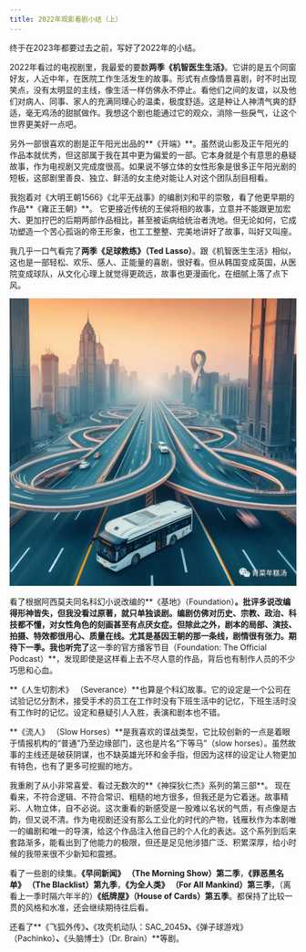 ```yaml
---
title: 2022年观影看剧小结（上）
---
```


终于在2023年都要过去之前，写好了2022年的小结。

2022年看过的电视剧里，我最爱的要数**两季《机智医生生活》**。它讲的是五个同窗好友，人近中年，在医院工作生活发生的故事。形式有点像情景喜剧，时不时出现笑点，没有太明显的主线，像生活一样仿佛永不停止。看他们之间的友谊，以及他们对病人、同事、家人的充满同理心的温柔，极度舒适。这是种让人神清气爽的舒适，毫无鸡汤的甜腻做作。我想这个剧也能通过它的观众，消除一些戾气，让这个世界更美好一点吧。

另外一部很喜欢的剧是正午阳光出品的**《开端》**。虽然说山影及正午阳光的作品本就优秀，但这部属于我在其中更为偏爱的一部。它本身就是个有意思的悬疑故事，作为电视剧又完成度很高。如果说不够立体的女性形象是很多正午阳光剧的短板，这部剧里善良、独立、鲜活的女主绝对能让人对这个团队刮目相看。

我抱着对《大明王朝1566》《北平无战事》的编剧刘和平的崇敬，看了他更早期的作品**《雍正王朝》**。 它更接近传统的王侯将相的故事，立意并不能跟更加宏大、更加拧巴的后期两部作品相比，甚至被诟病给统治者洗地。但无论如何，它成功塑造一个苦心孤诣的帝王形象，也工工整整、完美地讲好了故事，叫好又叫座。

我几乎一口气看完了**两季《足球教练》（Ted Lasso）**。跟《机智医生生活》相似，这也是一部轻松、欢乐、感人、正能量的喜剧，很好看。但从韩国变成英国，从医院变成球队，从文化心理上就觉得更疏远，故事也更漫画化，在细腻上落了点下风。

![](/assets/images/2023-11-16-show-1.jpeg)

看了根据阿西莫夫同名科幻小说改编的**《基地》（Foundation）**。批评多说改编得形神皆失，但我没看过原著，就只单独谈剧。编剧仿佛对历史、宗教、政治、科技都不懂，对女性角色的刻画甚至有点厌女症。但除此之外，剧本的局部、演技、拍摄、特效都很用心、质量在线。尤其是基因王朝的那一条线，剧情很有张力。期待下一季。我也听完了**这一季的官方播客节目（Foundation: The Official Podcast）**，发现即使是这样看上去不尽人意的作品，背后也有制作人员的不少巧思和心血。

**《人生切割术》 （Severance）**也算是个科幻故事。它的设定是一个公司在试验记忆分割术，接受手术的员工在工作时没有下班生活中的记忆，下班生活时没有工作时的记忆。设定和悬疑引人入胜，表演和剧本也不错。

**《流人》 （Slow Horses）**是我喜欢的谍战类型，它比较创新的一点是着眼于情报机构的“普通”乃至边缘部门，这也是片名“下等马”（slow horses）。虽然故事的主线还是破获阴谋，也不缺英雄光环和金手指，但因为这样的设定让人物更加有特色，也有了更多可挖掘的地方。

我重刷了从小非常喜爱、看过无数次的**《神探狄仁杰》系列的第三部**。 现在看来，不符合逻辑、不符合常识、粗糙的地方很多，但我还是为它着迷。故事精彩、人物立体，自不必说。这次重看的新感受是一股难以名状的气质，有点像是古韵，但又说不清。作为电视剧还没有那么工业化的时代的产物，钱雁秋作为本剧唯一的编剧和唯一的导演，给这个作品注入他自己的个人化的表达。这个系列到后来套路渐多，能看出到了他能力的极限，但还是足见他涉猎广泛、积累深厚，给小时候的我带来很不少新知和震撼。

看了一些剧的续集。**《早间新闻》 （The Morning Show）第二季**，**《罪恶黑名单》 （The Blacklist）第九季**，**《为全人类》 （For All Mankind）第三季**，（离看上一季时隔六年半的）**《纸牌屋》（House of Cards）第五季**。都保持了比较一贯的风格和水准，还会继续期待往后看。

还看了**《飞狐外传》**、**《攻壳机动队：SAC_2045》**、**《弹子球游戏》 （Pachinko）**、**《头脑博士》（Dr. Brain）**等剧。
